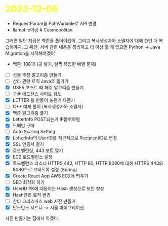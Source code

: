 # <span style="color:yellow">2023-12-06</span>

- RequestParam을 PathVariable로 API 변경
- llamafile이랑 # Cosmopolitan

그러면 일단 지금은 백준을 풀어야겠어.
그리고 복사생성자와 소멸자에 대해 한번 더 복습해야지.
그 뒤엔, 서버 관련 내용을 정리하고 더 이상 할 게 없으면 Python -> Java Migration을 시작해야겠어

- 백준: 10810 (공 넣기, 살짝 복잡한 배열 문제)

- [ ] 선물 추천 알고리즘 만들기
- [ ] 산타 관련 로직 Java로 옮기기
- [x] USER 포스트 때 해쉬 알고리즘 만들기
- [ ] 구글 에드센스 사이트 검토
- [x] LETTER 틀 만들어 놓은거 다듬기
- [ ] C++ 예제 풀이 (복사생성자와 소멸자)
- [x] 백준 알고리즘 풀기 
- [x] LetterInfo POST되는거 IP붙여야됨
- [x] 도메인 구매
- [ ] Auto Scaling Setting
- [x] LetterInfo의 UserID를 직관적으로 RecipientID로 변경
- [x] SSL 인증서 걸기
- [x] 로드밸런싱, 443 포트 열기
- [x] EC2 로드밸런스 설정
- [x] 로드밸런스 리스너 HTTPS 443, HTTP 80, HTTP 8080에 대해 HTTPS 443의 8080으로 보내도록 설정 (Spring)
- [x] Create React App AWS EC2에 띄우기
- [ ] SEO 최적화 하기
- [x] UserID PK에 대응하는 Hash 생성으로 보안 향상
- [x] Hash관련 로직 변경
- [ ] 산타 크리스마스 web 사진 만들기 
- [x] 인스턴스 시드니 -> 서울 마이그레이션

사진 만들기는 집에서 하겠다.

